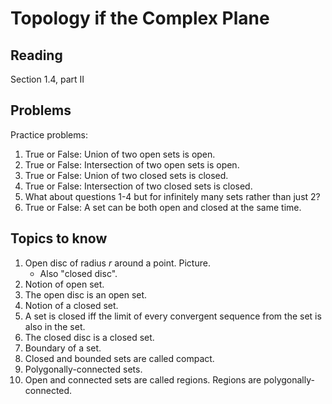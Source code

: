 # Topology if the Complex Plane

## Reading

Section 1.4, part II

## Problems

Practice problems:

1. True or False: Union of two open sets is open.
2. True or False: Intersection of two open sets is open.
3. True or False: Union of two closed sets is closed.
4. True or False: Intersection of two closed sets is closed.
5. What about questions 1-4 but for infinitely many sets rather than just 2?
6. True or False: A set can be both open and closed at the same time.

## Topics to know

1. Open disc of radius $r$ around a point. Picture.
    - Also "closed disc".
2. Notion of open set.
3. The open disc is an open set.
4. Notion of a closed set.
5. A set is closed iff the limit of every convergent sequence from the set is also in the set.
6. The closed disc is a closed set.
7. Boundary of a set.
8. Closed and bounded sets are called compact.
9. Polygonally-connected sets.
10. Open and connected sets are called regions. Regions are polygonally-connected.

